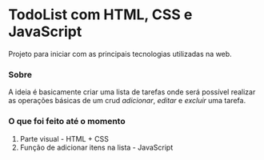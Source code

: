 # TodoList com HTML, CSS e JavaScript

Projeto para iniciar com as principais tecnologias utilizadas na web.

### Sobre

A ideia é basicamente criar uma lista de tarefas onde será possível realizar as operações básicas de um crud _adicionar_, _editar_ e _excluir_ uma tarefa.

### O que foi feito até o momento

1. Parte visual - HTML + CSS
2. Função de adicionar itens na lista - JavaScript
